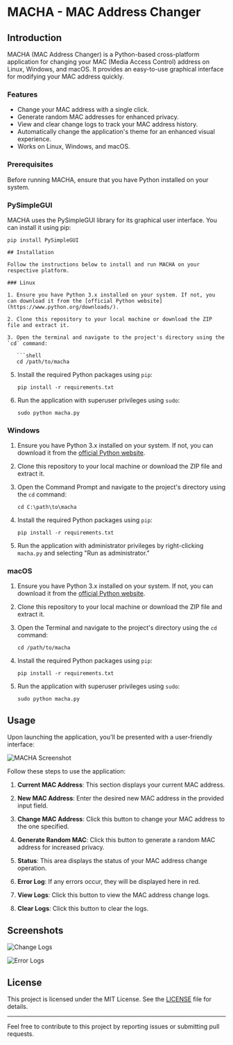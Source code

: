 # MACHA - MAC Address Changer

## Introduction

MACHA (MAC Address Changer) is a Python-based cross-platform application for changing your MAC (Media Access Control) address on Linux, Windows, and macOS. It provides an easy-to-use graphical interface for modifying your MAC address quickly.

### Features

- Change your MAC address with a single click.
- Generate random MAC addresses for enhanced privacy.
- View and clear change logs to track your MAC address history.
- Automatically change the application's theme for an enhanced visual experience.
- Works on Linux, Windows, and macOS.

### Prerequisites

Before running MACHA, ensure that you have Python installed on your system.

### PySimpleGUI

MACHA uses the PySimpleGUI library for its graphical user interface. You can install it using pip:

```shell
pip install PySimpleGUI

## Installation

Follow the instructions below to install and run MACHA on your respective platform.

### Linux

1. Ensure you have Python 3.x installed on your system. If not, you can download it from the [official Python website](https://www.python.org/downloads/).

2. Clone this repository to your local machine or download the ZIP file and extract it.

3. Open the terminal and navigate to the project's directory using the `cd` command:

   ```shell
   cd /path/to/macha
   ```

5. Install the required Python packages using `pip`:

   ```shell
   pip install -r requirements.txt
   ```

7. Run the application with superuser privileges using `sudo`:

   ```shell
   sudo python macha.py
   ```

### Windows

1. Ensure you have Python 3.x installed on your system. If not, you can download it from the [official Python website](https://www.python.org/downloads/windows/).

2. Clone this repository to your local machine or download the ZIP file and extract it.

3. Open the Command Prompt and navigate to the project's directory using the `cd` command:

   ```shell
   cd C:\path\to\macha
   ```

5. Install the required Python packages using `pip`:

   ```shell
   pip install -r requirements.txt
   ```

6. Run the application with administrator privileges by right-clicking `macha.py` and selecting "Run as administrator."

### macOS

1. Ensure you have Python 3.x installed on your system. If not, you can download it from the [official Python website](https://www.python.org/downloads/mac-osx/).

2. Clone this repository to your local machine or download the ZIP file and extract it.

3. Open the Terminal and navigate to the project's directory using the `cd` command:

   ```shell
   cd /path/to/macha
   ```

5. Install the required Python packages using `pip`:

   ```shell
   pip install -r requirements.txt
   ```

7. Run the application with superuser privileges using `sudo`:

   ```shell
   sudo python macha.py
   ```

## Usage

Upon launching the application, you'll be presented with a user-friendly interface:

![MACHA Screenshot](img/macha_screenshot.png)

Follow these steps to use the application:

1. **Current MAC Address**: This section displays your current MAC address.

2. **New MAC Address**: Enter the desired new MAC address in the provided input field.

3. **Change MAC Address**: Click this button to change your MAC address to the one specified.

4. **Generate Random MAC**: Click this button to generate a random MAC address for increased privacy.

5. **Status**: This area displays the status of your MAC address change operation.

6. **Error Log**: If any errors occur, they will be displayed here in red.

7. **View Logs**: Click this button to view the MAC address change logs.

8. **Clear Logs**: Click this button to clear the logs.

## Screenshots

![Change Logs](img/change_logs.png)

![Error Logs](img/error_logs.png)

## License

This project is licensed under the MIT License. See the [LICENSE](LICENSE) file for details.

---

Feel free to contribute to this project by reporting issues or submitting pull requests.
